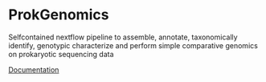 # ProkGenomics
Selfcontained nextflow pipeline to assemble, annotate, taxonomically identify, genotypic characterize and perform simple comparative genomics on prokaryotic sequencing data

[Documentation]( https://grinter-lab.github.io/DocumentationProkGenomics/)
